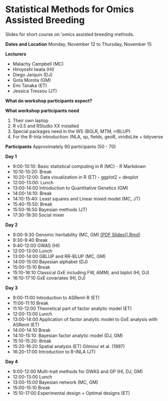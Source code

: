 # Statistical Methods for Omics Assisted Breeding
Slides for short course on 'omics assisted breeding methods.

**Dates and Location**
  Monday, November 12 to Thursday, November 15

**Lecturers**
  - Malachy Campbell (MC)
  - Hiroyoshi Iwata (HI)
  - Diego Jarquin (DJ)
  - Gota Morota (GM)
  - Emi Tanaka (ET)
  - Jessica Tressou (JT)

**What do workshop participants expect?**


**What workshop participants need**
  1. Their own laptop
  2. R v3.5 and RStudio XX installed
  3. Special packages need in the WS (BGLR, MTM, rrBLUP)
  4. For the R-Inla introduction: INLA, sp, fields, geoR, viridisLite + tidyverse

**Participants**
  Approximately 90 participants (50 - 70)

**Day 1**
  - 9:00-10:10: Basic statistical computing in R (MC) - R Markdown
  - 10:10-10:20: Break
  - 10:20-12:00: Data visualization in R (ET) - ggplot2 + desplot
  - 12:00-13:00: Lunch 
  - 13:00-14:00 Introduction to Quantitative Genetics (GM)
  - 14:00-14:10: Break
  - 14:10-15:40: Least squares and Linear mixed model (MC, JT)
  - 15:40-15:50: Break
  - 15:50-16:50 Bayesian methods (JT)
  - 17:30-19:30 Social mixer 


**Day 2**
  - 9:00-9:30 Genomic heritability (MC, GM) [[PDF Slides]](https://rawgit.com/malachycampbell/UStatisticalMethodsforOmicsAssistedBreeding/master/GenomicHeritability/GenomicHerit_10-23.pdf)[[.Rmd]](https://rawgit.com/malachycampbell/UStatisticalMethodsforOmicsAssistedBreeding/master/GenomicHeritability/GenomicHerit_10-23.Rmd)
  - 9:30-9:40 Break
  - 9:40-12:00 GWAS (HI)
  - 12:00-13:00 Lunch
  - 13:00-14:00 GBLUP and RR-BLUP (MC, GM)
  - 14:00-15:00 Bayesian alphabet (DJ)
  - 15:00-15:10 Break
  - 15:10-16:10 Classical GxE including FW, AMMI, and biplot (HI, DJ)
  - 16:10-17:10 GxE covariates (HI, DJ)

**Day 3**
  - 9:00-11:00 Introduction to ASReml-R (ET)
  - 11:00-11:10 Break
  - 11:10-12:00 Theoretical part of factor analytic model (ET)
  - 12:00-13:00 Lunch
  - 13:00-14:00 Application of factor analytic model to GxE analysis with ASReml (ET)
  - 14:00-14:10 Break
  - 14:10-15:10: Bayesian factor analytic model (DJ, GM)
  - 15:10-15:20: Break
  - 15:20-16:20 Spatial analysis (ET) Gilmour et al. (1997)
  - 16:20-17:00 Introduction to R-INLA (JT)

**Day 4**
  - 9:00-12:00 Multi-trait methods for GWAS and GP (HI, DJ, GM)
  - 12:00-13:00 Lunch 
  - 13:00-15:00 Bayesian network (MC, GM)
  - 15:00-15:10 Break
  - 15:10-17:00 Experimental design + Optimal designs (ET)

